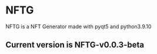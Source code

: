 # NFTG
NFTG is a NFT Generator made with pyqt5 and python3.9.10

## Current version is NFTG-v0.0.3-beta
